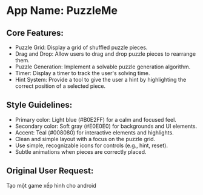 # **App Name**: PuzzleMe

## Core Features:

- Puzzle Grid: Display a grid of shuffled puzzle pieces.
- Drag and Drop: Allow users to drag and drop puzzle pieces to rearrange them.
- Puzzle Generation: Implement a solvable puzzle generation algorithm.
- Timer: Display a timer to track the user's solving time.
- Hint System: Provide a tool to give the user a hint by highlighting the correct position of a selected piece.

## Style Guidelines:

- Primary color: Light blue (#B0E2FF) for a calm and focused feel.
- Secondary color: Soft gray (#E0E0E0) for backgrounds and UI elements.
- Accent: Teal (#008080) for interactive elements and highlights.
- Clean and simple layout with a focus on the puzzle grid.
- Use simple, recognizable icons for controls (e.g., hint, reset).
- Subtle animations when pieces are correctly placed.

## Original User Request:
Tạo một game xếp hình cho android
  